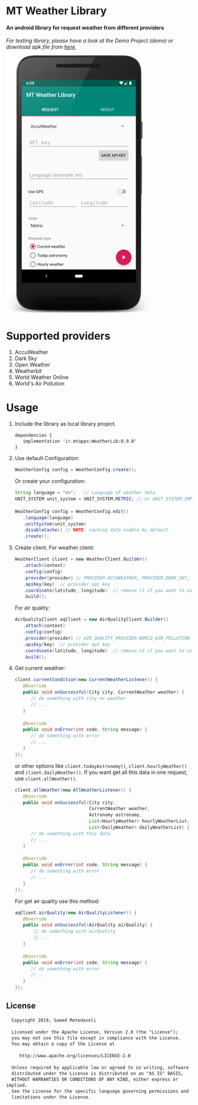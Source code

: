 # MT Weather Library
#### An android library for request weather from different providers
*For testing library, please have a look at the Demo Project (demo) or download apk file from [here](https://github.com/SaeedMotedaveli/android-weather-library/releases).*

<img src="/assets/demo-preview.png" />

# Supported providers

1. AccuWeather
2. Dark Sky
3. Open Weather
4. Weatherbit
5. World Weather Online
6. World's Air Pollution

# Usage

1. Include the library as local library project.

   ```
   dependencies {
      implementation 'ir.mtapps:WeatherLib:0.9.0'
   }
   ```

2. Use default Configuration:

   ```java
   WeatherConfig config = WeatherConfig.create();
   ```

   Or create your configuration:

   ```java
   String language = "en";   // Language of weather data
   UNIT_SYSTEM unit_system = UNIT_SYSTEM.METRIC; // or UNIT_SYSTEM.IMPERIAL. You can also change unit for every parameter.

   WeatherConfig config = WeatherConfig.edit()
      .language(language)
      .unitSystem(unit_system)
      .disableCache() // NOTE: caching data enable by default
      .create();
   ```

3. Create client. For weather client:

   ```java
   WeatherClient client = new WeatherClient.Builder()
      .attach(context)
      .config(config)
      .provider(provider) // PROVIDER.ACCUWEATHER, PROVIDER.DARK_SKY, ...
      .apiKey(key)  // provider api key
      .coordinate(latitude, longitude)  // remove it if you want to use GPS
      .build();
   ```

   For air quality:

   ```java
   AirQualityClient aqClient = new AirQualityClient.Builder()
      .attach(context)
      .config(config)
      .provider(provider) // AIR_QUALITY_PROVIDER.WORLD_AIR_POLLUTION
      .apiKey(key)  // provider api key
      .coordinate(latitude, longitude)  // remove it if you want to use GPS
      .build();
   ```

4. Get current weather:

   ```java
   client.currentCondition(new CurrentWeatherListener() {
      @Override
      public void onSuccessful(City city, CurrentWeather weather) {
         // do something with city or weather
         // ...
      }

      @Override
      public void onError(int code, String message) {
         // do something with error
         // ...
      }
   });
   ```

   or other options like ``` client.todayAstronomy() ```, ``` client.hourlyWeather() ``` and ``` client.dailyWeather() ```.
   If you want get all this data in one request, use ``` client.allWeather() ```.

   ```java
   client.allWeather(new AllWeatherListener() {
      @Override
      public void onSuccessful(City city,
                               CurrentWeather weather,
                               Astronomy astronomy,
                               List<HourlyWeather> hourlyWeatherList,
                               List<DailyWeather> dailyWeatherList) {
         // do something with this data
         // ...
      }

      @Override
      public void onError(int code, String message) {
         // do something with error
         // ...
      }
   });
   ```

   For get air quality use this method:

   ```java
   aqClient.airQuality(new AirQualityListener() {
      @Override
      public void onSuccessful(AirQuality airQuality) {
          // do something with airQuality
          // ...
      }

      @Override
      public void onError(int code, String message) {
         // do something with error
         // ...
      }
   });
   ```

  ## License

      Copyright 2019, Saeed Motedaveli

      Licensed under the Apache License, Version 2.0 (the "License");
      you may not use this file except in compliance with the License.
      You may obtain a copy of the License at

         http://www.apache.org/licenses/LICENSE-2.0

      Unless required by applicable law or agreed to in writing, software
      distributed under the License is distributed on an "AS IS" BASIS,
      WITHOUT WARRANTIES OR CONDITIONS OF ANY KIND, either express or implied.
      See the License for the specific language governing permissions and
      limitations under the License.
